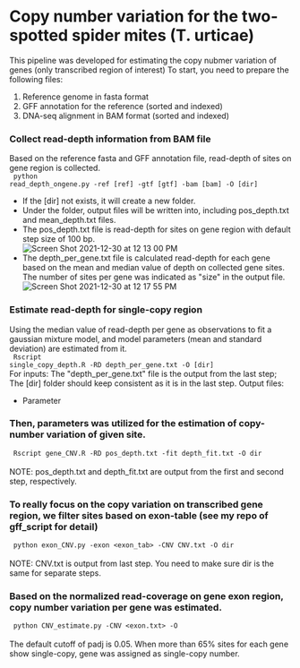 # Copy number variation for the two-spotted spider mites (T. urticae)

This pipeline was developed for estimating the copy nubmer variation of genes (only transcribed region of interest)
To start, you need to prepare the following files:
1. Reference genome in fasta format
2. GFF annotation for the reference (sorted and indexed)
3. DNA-seq alignment in BAM format (sorted and indexed)

### Collect read-depth information from BAM file 
Based on the reference fasta and GFF annotation file, read-depth of sites on gene region is collected. <br>
<code> python read_depth_ongene.py -ref [ref] -gtf [gtf] -bam [bam] -O [dir] </code> <br>
- If the [dir] not exists, it will create a new folder. <br>
- Under the folder, output files will be written into, including pos_depth.txt and mean_depth.txt files. <br>
- The pos_depth.txt file is read-depth for sites on gene region with default step size of 100 bp. <br>
  ![Screen Shot 2021-12-30 at 12 13 00 PM](https://user-images.githubusercontent.com/63678158/147781629-e1a2d72b-6672-4304-9a55-a79423ea243c.png)
- The depth_per_gene.txt file is calculated read-depth for each gene based on the mean and median value of depth on collected gene sites. The number of sites per gene was indicated as "size" in the output file. <br> 
  ![Screen Shot 2021-12-30 at 12 17 55 PM](https://user-images.githubusercontent.com/63678158/147781946-80e304e0-18df-4d83-945c-684ae22d5115.png)

### Estimate read-depth for single-copy region
Using the median value of read-depth per gene as observations to fit a gaussian mixture model, and model parameters (mean and standard deviation) are estimated from it. <br>
<code> Rscript single_copy_depth.R -RD depth_per_gene.txt -O [dir] </code> <br>
For inputs: 
The "depth_per_gene.txt" file is the output from the last step;
The [dir] folder should keep consistent as it is in the last step. 
Output files:
- Parameter 
### Then, parameters was utilized for the estimation of copy-number variation of given site. 
<code> Rscript gene_CNV.R -RD pos_depth.txt -fit depth_fit.txt -O dir </code> <br>
NOTE: pos_depth.txt and depth_fit.txt are output from the first and second step, respectively. 
### To really focus on the copy variation on transcribed gene region, we filter sites based on exon-table (see my repo of gff_script for detail)
<code> python exon_CNV.py -exon <exon_tab> -CNV CNV.txt -O dir </code> <br>
NOTE: CNV.txt is output from last step. You need to make sure dir is the same for separate steps. 
### Based on the normalized read-coverage on gene exon region, copy number variation per gene was estimated. 
<code> python CNV_estimate.py -CNV <exon.txt> -O <output> </code> <br>
The default cutoff of padj is 0.05. When more than 65% sites for each gene show single-copy, gene was assigned as single-copy number. <br>  

